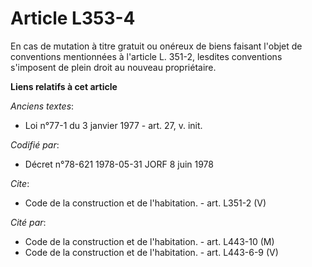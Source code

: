 # Article L353-4

En cas de mutation à titre gratuit ou onéreux de biens faisant l'objet de conventions mentionnées à l'article L. 351-2,
lesdites conventions s'imposent de plein droit au nouveau propriétaire.

**Liens relatifs à cet article**

_Anciens textes_:

  - Loi n°77-1 du 3 janvier 1977 - art. 27, v. init.

_Codifié par_:

  - Décret n°78-621 1978-05-31 JORF 8 juin 1978

_Cite_:

  - Code de la construction et de l'habitation. - art. L351-2 (V)

_Cité par_:

  - Code de la construction et de l'habitation. - art. L443-10 (M)
  - Code de la construction et de l'habitation. - art. L443-6-9 (V)

